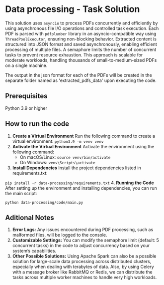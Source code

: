 # Data processing - Task Solution
This solution uses `asyncio` to process PDFs concurrently and efficiently by using asynchronous file I/O operations and controlled task execution. Each PDF is parsed with `pdfplumber` library in an asyncio-compatible way using `ThreadPoolExecutor`, ensuring non-blocking behavior. Extracted content is structured into JSON format and saved asynchronously, enabling efficient processing of multiple files. A semaphore limits the number of concurrent tasks to prevent resource exhaustion. This approach is scalable for moderate workloads, handling thousands of small-to-medium-sized PDFs on a single machine.

The output in the json format for each of the PDFs will be created in the separate folder named as 'extracted_pdfs_data' upon executing the code.

## Prerequisites

Python 3.9 or higher

## How to run the code

1. **Create a Virtual Environment** Run the following command to create a virtual environment:
`python3.9 -m venv venv`
2. **Activate the Virtual Environment** Activate the environment using the following command:
    - On macOS/Linux:
    `source venv/bin/activate`
    - On Windows:
    `venv\Scripts\activate`
3. **Install Dependencies** Install the project dependencies listed in requirements.txt:

`pip install -r data-processing/requirements.txt`
4. **Running the Code** After setting up the environment and installing dependencies, you can run the main script:

`python data-processing/code/main.py`

## Aditional Notes
1. **Error Logs:** Any issues encountered during PDF processing, such as malformed files, will be logged to the console.
2. **Customizable Settings:** You can modify the semaphore limit (default: 5 concurrent tasks) in the code to adjust concurrency based on your system’s capabilities.
3. **Other Possible Solutions:** Using Apache Spark can also be a possible solution for large-scale data processing across distributed clusters, especially when dealing with terabytes of data. Also, by using Celery with a message broker like RabbitMQ or Redis, we can distribute the tasks across multiple worker machines to handle very high workloads. 